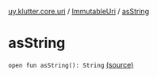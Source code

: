 [uy.klutter.core.uri](../index.md) / [ImmutableUri](index.md) / [asString](.)


# asString
`open fun asString(): String` [(source)](https://github.com/kohesive/klutter/blob/master/core-jdk6/src/main/kotlin/uy/klutter/core/uri/UriBuilder.kt#L54)


